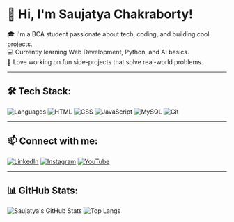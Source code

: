 # 👋 Hi, I'm Saujatya Chakraborty!

🎓 I'm a BCA student passionate about tech, coding, and building cool projects.  
💻 Currently learning Web Development, Python, and AI basics.  
🚀 Love working on fun side-projects that solve real-world problems.

---

## 🛠️ Tech Stack:
![Languages](https://img.shields.io/badge/-Python-3776AB?logo=python&logoColor=white)
![HTML](https://img.shields.io/badge/-HTML5-E34F26?logo=html5&logoColor=white)
![CSS](https://img.shields.io/badge/-CSS3-1572B6?logo=css3&logoColor=white)
![JavaScript](https://img.shields.io/badge/-JavaScript-F7DF1E?logo=javascript&logoColor=black)
![MySQL](https://img.shields.io/badge/-MySQL-4479A1?logo=mysql&logoColor=white)
![Git](https://img.shields.io/badge/-Git-F05032?logo=git&logoColor=white)

---

## 📫 Connect with me:
[![LinkedIn](https://img.shields.io/badge/-LinkedIn-blue?logo=linkedin&logoColor=white)](https://www.linkedin.com/in/saujatya-chakraborty-669254366/)
[![Instagram](https://img.shields.io/badge/-Instagram-E4405F?logo=instagram&logoColor=white)]()
[![YouTube](https://img.shields.io/badge/-YouTube-FF0000?logo=youtube&logoColor=white)]()

---

## 📊 GitHub Stats:
![Saujatya's GitHub Stats](https://github-readme-stats.vercel.app/api?username=YOURUSERNAME&show_icons=true&theme=dark)
![Top Langs](https://github-readme-stats.vercel.app/api/top-langs/?username=YOURUSERNAME&layout=compact&theme=dark)
